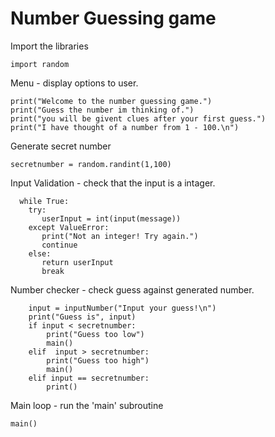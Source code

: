 

# Number Guessing game


Import the libraries
```{python}
import random
```

Menu - display options to user.
```{python}
print("Welcome to the number guessing game.")
print("Guess the number im thinking of.")
print("you will be givent clues after your first guess.")
print("I have thought of a number from 1 - 100.\n")
```

Generate secret number
```{python}
secretnumber = random.randint(1,100)
```

Input Validation - check that the input is a intager.
```{python}
  while True:
    try:
       userInput = int(input(message))       
    except ValueError:
       print("Not an integer! Try again.")
       continue
    else:
       return userInput 
       break
  ```

Number checker - check guess against generated number.
```{python}
    input = inputNumber("Input your guess!\n")
    print("Guess is", input)
    if input < secretnumber:
        print("Guess too low")
        main()
    elif  input > secretnumber:
        print("Guess too high")
        main()
    elif input == secretnumber:
        print()
```

Main loop - run the 'main' subroutine
```{python}
main()
```
